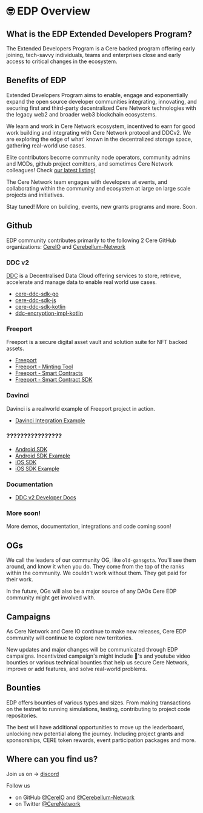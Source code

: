 # 🤓 EDP Overview

## What is the EDP Extended Developers Program?
The Extended Developers Program is a Cere backed program offering early joining, tech-savvy individuals, teams and enterprises close and early access to critical changes in the ecosystem. 


## Benefits of EDP
Extended Developers Program aims to enable, engage and exponentially expand the open source developer communities integrating, innovating, and securing first and third-party decentralized Cere Network technologies with the legacy web2 and broader web3 blockchain ecosystems.

We learn and work in Cere Network ecosystem, incentived to earn for good work building and integrating with Cere Network protocol and DDCv2.  We are exploring the edge of what' known in the decentralized storage space, gathering real-world use cases.

Elite contributors become community node operators, community admins and MODs, github project comitters, and sometimes Cere Network colleagues! Check [our latest listing!](https://jobs.lever.co/cere-network)

The Cere Network team engages with developers at events, and collaborating within the community and ecosystem at large on large scale projects and initiatives. 

Stay tuned! More on building, events, new grants programs and more. Soon. 

## Github
EDP community contributes primarily to the following 2 Cere GitHub organizations: [CereIO](https://github.com/cere-io) and [Cerebellum-Network](https://github.com/Cerebellum-Network)

### DDC v2 ###
[DDC](https://docs.cere.network/ddc/overview) is a Decentralised Data Cloud offering services to store, retrieve, accelerate and manage data to enable real world use cases.
- [cere-ddc-sdk-go](https://github.com/Cerebellum-Network/cere-ddc-sdk-go)
- [cere-ddc-sdk-js](https://github.com/Cerebellum-Network/cere-ddc-sdk-js)
- [cere-ddc-sdk-kotlin](https://github.com/Cerebellum-Network/cere-ddc-sdk-kotlin)
- [ddc-encryption-impl-kotlin](https://github.com/Cerebellum-Network/ddc-encryption-impl-kotlin)

### Freeport ###
Freeport is a secure digital asset vault and solution suite for NFT backed assets.
- [Freeport](https://github.com/Cerebellum-Network/Cere-Freeport)
- [Freeport - Minting Tool](https://github.com/Cerebellum-Network/freeport-minting-tool)
- [Freeport - Smart Contracts](https://github.com/Cerebellum-Network/Freeport-Smart-Contracts)
- [Freeport - Smart Contract SDK](https://github.com/Cerebellum-Network/Freeport-Smart-Contracts-SDK)

### Davinci ###
Davinci is a realworld example of Freeport project in action.
- [Davinci Integration Example](https://github.com/cere-io/integration-external-app-example)

### ???????????????? ###
- [Android SDK](https://github.com/cere-io/sdk-android)
- [Android SDK Example](https://github.com/cere-io/sdk-android-example)
- [iOS SDK](https://github.com/cere-io/sdk-ios)
- [iOS SDK Example](https://github.com/cere-io/sdk-ios-example)

### Documentation ###
- [DDC v2 Developer Docs](https://github.com/Cerebellum-Network/docs.cere.network)

### More soon! ###
More demos, documentation, integrations and code coming soon!


## OGs
We call the leaders of our community OG, like `old-gansgsta`. You'll see them around, and know it when you do. They come from the top of the ranks within the community. We couldn't work without them. They get paid for their work.

In the future, OGs will also be a major source of any DAOs Cere EDP community might get involved with.

## Campaigns
As Cere Network and Cere IO continue to make new releases, Cere EDP community will continue to explore new territories. 

New updates and major changes will be communicated through EDP campaigns. Incentivized campaign's might include 🧵's and youtube video bounties or various technical bounties that help us secure Cere Network, improve or add features, and solve real-world problems.

## Bounties
EDP offers bounties of various types and sizes. From making transactions on the testnet to running simulations, testing, contributing to project code repositories. 

The best will have additional opportunities to move up the leaderboard, unlocking new potential along the journey. Including project grants and sponsorships, CERE token rewards, event participation packages and more. 

## Where can you find us? 
Join us on -> [discord](https://discord.gg/bFv6jkpK8N)

Follow us 
- on GitHub [@CereIO](https://github.com/cere-io) and [@Cerebellum-Network](https://github.com/Cerebellum-Network)
- on Twitter [@CereNetwork](https://twitter.com/cerenetwork)

